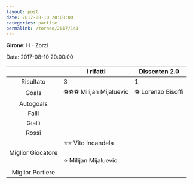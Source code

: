 ```yaml
---
layout: post
date: 2017-08-10 20:00:00
categories: partite
permalink: /torneo/2017/141
---
```

**Girone**: H - Zorzi

Data: 2017-08-10 20:00:00

| | I rifatti | Dissenten 2.0 |
|:-----:|-----|-----|
Risultato|3|1
Goals|⚽⚽⚽ Milijan Mijaluevic|⚽ Lorenzo Bisoffi<br/>
Autogoals||
Falli||
Gialli||
Rossi||
Miglior Giocatore|⭐⭐ Vito Incandela<br/><br/>⭐ Milijan Mijaluevic<br/>|
Miglior Portiere||
